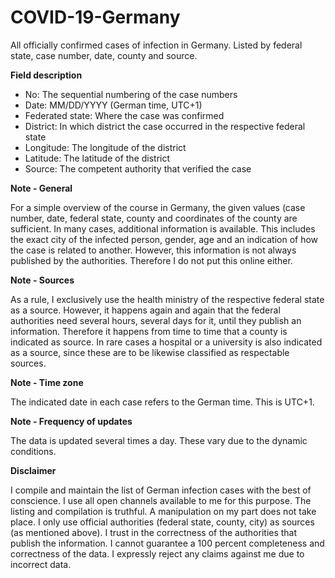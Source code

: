 # COVID-19-Germany
All officially confirmed cases of infection in Germany. Listed by federal state, case number, date, county and source.

<b>Field description</b>

- No: The sequential numbering of the case numbers
- Date: MM/DD/YYYY (German time, UTC+1)
- Federated state: Where the case was confirmed
- District: In which district the case occurred in the respective federal state
- Longitude: The longitude of the district
- Latitude: The latitude of the district
- Source: The competent authority that verified the case

<b>Note - General</b>

For a simple overview of the course in Germany, the given values (case number, date, federal state, county and coordinates of the county are sufficient. In many cases, additional information is available. This includes the exact city of the infected person, gender, age and an indication of how the case is related to another. However, this information is not always published by the authorities. Therefore I do not put this online either.

<b>Note - Sources</b>

As a rule, I exclusively use the health ministry of the respective federal state as a source. However, it happens again and again that the federal authorities need several hours, several days for it, until they publish an information. Therefore it happens from time to time that a county is indicated as source. In rare cases a hospital or a university is also indicated as a source, since these are to be likewise classified as respectable sources.

<b>Note - Time zone</b>

The indicated date in each case refers to the German time. This is UTC+1. 

<b>Note - Frequency of updates</b>

The data is updated several times a day. These vary due to the dynamic conditions.

<b>Disclaimer</b>

I compile and maintain the list of German infection cases with the best of conscience. I use all open channels available to me for this purpose. The listing and compilation is truthful. A manipulation on my part does not take place. I only use official authorities (federal state, county, city) as sources (as mentioned above). I trust in the correctness of the authorities that publish the information. I cannot guarantee a 100 percent completeness and correctness of the data. I expressly reject any claims against me due to incorrect data.
